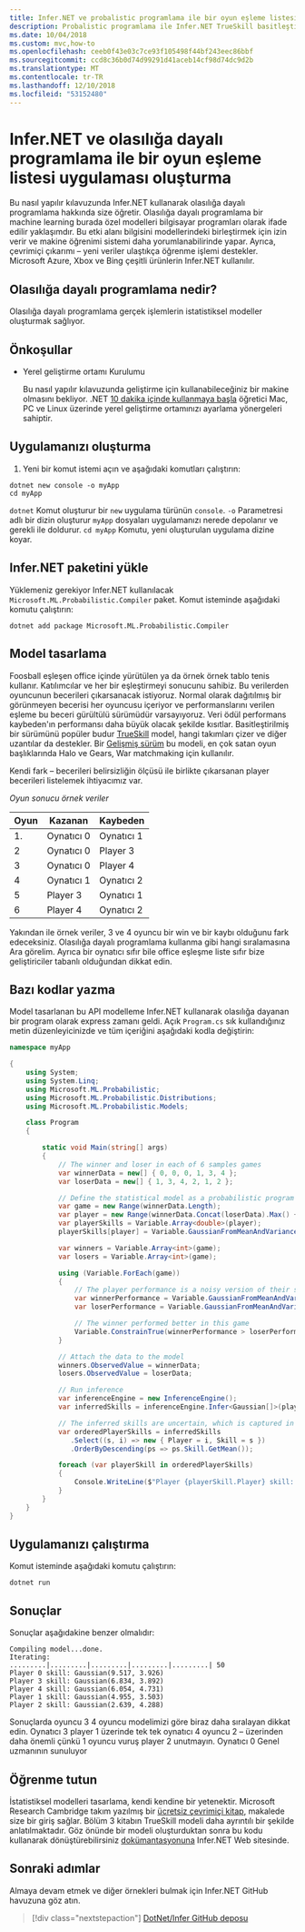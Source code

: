 ```yaml
---
title: Infer.NET ve probalistic programlama ile bir oyun eşleme listesi uygulaması oluşturma
description: Probalistic programlama ile Infer.NET TrueSkill basitleştirilmiş bir sürümünü temel alan bir oyun matchup listesi uygulaması oluşturmak için nasıl kullanılacağını keşfedin.
ms.date: 10/04/2018
ms.custom: mvc,how-to
ms.openlocfilehash: ceeb0f43e03c7ce93f105498f44bf243eec86bbf
ms.sourcegitcommit: ccd8c36b0d74d99291d41aceb14cf98d74dc9d2b
ms.translationtype: MT
ms.contentlocale: tr-TR
ms.lasthandoff: 12/10/2018
ms.locfileid: "53152480"
---
```

# <a name="create-a-game-match-up-list-app-with-infernet-and-probabilistic-programming"></a>Infer.NET ve olasılığa dayalı programlama ile bir oyun eşleme listesi uygulaması oluşturma

Bu nasıl yapılır kılavuzunda Infer.NET kullanarak olasılığa dayalı programlama hakkında size öğretir. Olasılığa dayalı programlama bir machine learning burada özel modelleri bilgisayar programları olarak ifade edilir yaklaşımdır. Bu etki alanı bilgisini modellerindeki birleştirmek için izin verir ve makine öğrenimi sistemi daha yorumlanabilirinde yapar. Ayrıca, çevrimiçi çıkarımı – yeni veriler ulaştıkça öğrenme işlemi destekler. Microsoft Azure, Xbox ve Bing çeşitli ürünlerin Infer.NET kullanılır.

## <a name="what-is-probabilistic-programming"></a>Olasılığa dayalı programlama nedir?

Olasılığa dayalı programlama gerçek işlemlerin istatistiksel modeller oluşturmak sağlıyor. 

## <a name="prerequisites"></a>Önkoşullar

- Yerel geliştirme ortamı Kurulumu

  Bu nasıl yapılır kılavuzunda geliştirme için kullanabileceğiniz bir makine olmasını bekliyor. .NET [10 dakika içinde kullanmaya başla](https://www.microsoft.com/net/core) öğretici Mac, PC ve Linux üzerinde yerel geliştirme ortamınızı ayarlama yönergeleri sahiptir.

## <a name="create-your-app"></a>Uygulamanızı oluşturma

1. Yeni bir komut istemi açın ve aşağıdaki komutları çalıştırın:

```console
dotnet new console -o myApp
cd myApp
```

`dotnet` Komut oluşturur bir `new` uygulama türünün `console`. `-o` Parametresi adlı bir dizin oluşturur `myApp` dosyaları uygulamanızı nerede depolanır ve gerekli ile doldurur. `cd myApp` Komutu, yeni oluşturulan uygulama dizine koyar.

## <a name="install-infernet-package"></a>Infer.NET paketini yükle

Yüklemeniz gerekiyor Infer.NET kullanılacak `Microsoft.ML.Probabilistic.Compiler` paket. Komut isteminde aşağıdaki komutu çalıştırın:

```console
dotnet add package Microsoft.ML.Probabilistic.Compiler
```

## <a name="design-your-model"></a>Model tasarlama

Foosball eşleşen office içinde yürütülen ya da örnek örnek tablo tenis kullanır. Katılımcılar ve her bir eşleştirmeyi sonucunu sahibiz.  Bu verilerden oyuncunun becerileri çıkarsanacak istiyoruz. Normal olarak dağıtılmış bir görünmeyen becerisi her oyuncusu içeriyor ve performanslarını verilen eşleme bu beceri gürültülü sürümüdür varsayıyoruz. Veri ödül performans kaybeden'ın performansı daha büyük olacak şekilde kısıtlar. Basitleştirilmiş bir sürümünü popüler budur [TrueSkill](https://www.microsoft.com/en-us/research/project/trueskill-ranking-system/) model, hangi takımları çizer ve diğer uzantılar da destekler. Bir [Gelişmiş sürüm](https://www.microsoft.com/en-us/research/publication/trueskill-2-improved-bayesian-skill-rating-system/) bu modeli, en çok satan oyun başlıklarında Halo ve Gears, War matchmaking için kullanılır.

Kendi fark – becerileri belirsizliğin ölçüsü ile birlikte çıkarsanan player becerileri listelemek ihtiyacımız var.

*Oyun sonucu örnek veriler*

Oyun |Kazanan | Kaybeden
---------|----------|---------
 1. | Oynatıcı 0 | Oynatıcı 1
 2 | Oynatıcı 0 | Player 3
 3 | Oynatıcı 0 | Player 4
 4 | Oynatıcı 1 | Oynatıcı 2
 5 | Player 3 | Oynatıcı 1
 6 | Player 4 | Oynatıcı 2

Yakından ile örnek veriler, 3 ve 4 oyuncu bir win ve bir kaybı olduğunu fark edeceksiniz. Olasılığa dayalı programlama kullanma gibi hangi sıralamasına Ara görelim. Ayrıca bir oynatıcı sıfır bile office eşleşme liste sıfır bize geliştiriciler tabanlı olduğundan dikkat edin.

## <a name="write-some-code"></a>Bazı kodlar yazma

Model tasarlanan bu API modelleme Infer.NET kullanarak olasılığa dayanan bir program olarak express zamanı geldi. Açık `Program.cs` sık kullandığınız metin düzenleyicinizde ve tüm içeriğini aşağıdaki kodla değiştirin:

```csharp
namespace myApp

{
    using System;
    using System.Linq;
    using Microsoft.ML.Probabilistic;
    using Microsoft.ML.Probabilistic.Distributions;
    using Microsoft.ML.Probabilistic.Models;

    class Program
    {

        static void Main(string[] args)
        {
            // The winner and loser in each of 6 samples games
            var winnerData = new[] { 0, 0, 0, 1, 3, 4 };
            var loserData = new[] { 1, 3, 4, 2, 1, 2 };

            // Define the statistical model as a probabilistic program 
            var game = new Range(winnerData.Length);
            var player = new Range(winnerData.Concat(loserData).Max() + 1);
            var playerSkills = Variable.Array<double>(player);
            playerSkills[player] = Variable.GaussianFromMeanAndVariance(6, 9).ForEach(player);

            var winners = Variable.Array<int>(game);
            var losers = Variable.Array<int>(game);

            using (Variable.ForEach(game))
            {
                // The player performance is a noisy version of their skill
                var winnerPerformance = Variable.GaussianFromMeanAndVariance(playerSkills[winners[game]], 1.0);
                var loserPerformance = Variable.GaussianFromMeanAndVariance(playerSkills[losers[game]], 1.0);

                // The winner performed better in this game
                Variable.ConstrainTrue(winnerPerformance > loserPerformance);
            }

            // Attach the data to the model
            winners.ObservedValue = winnerData;
            losers.ObservedValue = loserData;

            // Run inference
            var inferenceEngine = new InferenceEngine();
            var inferredSkills = inferenceEngine.Infer<Gaussian[]>(playerSkills);

            // The inferred skills are uncertain, which is captured in their variance
            var orderedPlayerSkills = inferredSkills
               .Select((s, i) => new { Player = i, Skill = s })
               .OrderByDescending(ps => ps.Skill.GetMean());

            foreach (var playerSkill in orderedPlayerSkills)
            {
                Console.WriteLine($"Player {playerSkill.Player} skill: {playerSkill.Skill}");
            }
        }
    }
}
```

## <a name="run-your-app"></a>Uygulamanızı çalıştırma

Komut isteminde aşağıdaki komutu çalıştırın:

```console
dotnet run
```

## <a name="results"></a>Sonuçlar

Sonuçlar aşağıdakine benzer olmalıdır:

```
Compiling model...done.
Iterating:
.........|.........|.........|.........|.........| 50
Player 0 skill: Gaussian(9.517, 3.926)
Player 3 skill: Gaussian(6.834, 3.892)
Player 4 skill: Gaussian(6.054, 4.731)
Player 1 skill: Gaussian(4.955, 3.503)
Player 2 skill: Gaussian(2.639, 4.288)
```

Sonuçlarda oyuncu 3 4 oyuncu modelimizi göre biraz daha sıralayan dikkat edin. Oynatıcı 3 player 1 üzerinde tek tek oynatıcı 4 oyuncu 2 – üzerinden daha önemli çünkü 1 oyuncu vuruş player 2 unutmayın. Oynatıcı 0 Genel uzmanının sunuluyor  

## <a name="keep-learning"></a>Öğrenme tutun

İstatistiksel modelleri tasarlama, kendi kendine bir yetenektir. Microsoft Research Cambridge takım yazılmış bir [ücretsiz çevrimiçi kitap](http://mbmlbook.com/), makalede size bir giriş sağlar. Bölüm 3 kitabın TrueSkill modeli daha ayrıntılı bir şekilde anlatılmaktadır. Göz önünde bir modeli oluşturduktan sonra bu kodu kullanarak dönüştürebilirsiniz [dokümantasyonuna](https://dotnet.github.io/infer/) Infer.NET Web sitesinde.

## <a name="next-steps"></a>Sonraki adımlar

Almaya devam etmek ve diğer örnekleri bulmak için Infer.NET GitHub havuzuna göz atın.
> [!div class="nextstepaction"]
> [DotNet/Infer GitHub deposu](https://github.com/dotnet/infer)

